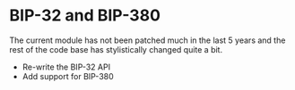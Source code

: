 # BIP-32 and BIP-380

The current module has not been patched much in the last 5 years and the rest of the code base has
stylistically changed quite a bit.

* Re-write the BIP-32 API
* Add support for BIP-380
